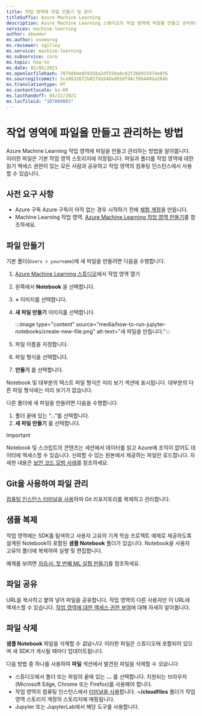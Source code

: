 ```yaml
---
title: 작업 영역에 파일 만들기 및 관리
titleSuffix: Azure Machine Learning
description: Azure Machine Learning 스튜디오의 작업 영역에 파일을 만들고 관리하는 방법을 알아봅니다.
services: machine-learning
author: abeomor
ms.author: osomorog
ms.reviewer: sgilley
ms.service: machine-learning
ms.subservice: core
ms.topic: how-to
ms.date: 02/05/2021
ms.openlocfilehash: 7879db0e059358a2df550a8c82f3b692597de8f6
ms.sourcegitcommit: 5ce88326f2b02fda54dad05df94cf0b440da284b
ms.translationtype: HT
ms.contentlocale: ko-KR
ms.lasthandoff: 04/22/2021
ms.locfileid: "107889001"
---
```

# <a name="how-to-create-and-manage-files-in-your-workspace"></a>작업 영역에 파일을 만들고 관리하는 방법

Azure Machine Learning 작업 영역에 파일을 만들고 관리하는 방법을 알아봅니다.  이러한 파일은 기본 작업 영역 스토리지에 저장됩니다. 파일과 폴더를 작업 영역에 대한 읽기 액세스 권한이 있는 모든 사람과 공유하고 작업 영역의 컴퓨팅 인스턴스에서 사용할 수 있습니다.

## <a name="prerequisites"></a>사전 요구 사항

* Azure 구독 Azure 구독이 아직 없는 경우 시작하기 전에 [체험 계정](https://aka.ms/AMLFree)을 만듭니다.
* Machine Learning 작업 영역. [Azure Machine Learning 작업 영역 만들기](how-to-manage-workspace.md)를 참조하세요.

## <a name="create-files"></a><a name="create"></a> 파일 만들기

기본 폴더(`Users > yourname`)에 새 파일을 만들려면 다음을 수행합니다.

1. [Azure Machine Learning 스튜디오](https://ml.azure.com)에서 작업 영역 열기
1. 왼쪽에서 **Notebook** 을 선택합니다.
1. **+** 이미지를 선택합니다.
1. **새 파일 만들기** 이미지를 선택합니다.

    :::image type="content" source="media/how-to-run-jupyter-notebooks/create-new-file.png" alt-text="새 파일을 만듭니다.":::

1. 파일 이름을 지정합니다.
1. 파일 형식을 선택합니다.
1. **만들기** 를 선택합니다.

Notebook 및 대부분의 텍스트 파일 형식은 미리 보기 섹션에 표시됩니다.  대부분의 다른 파일 형식에는 미리 보기가 없습니다.

다른 폴더에 새 파일을 만들려면 다음을 수행합니다.
1. 폴더 끝에 있는 “...”를 선택합니다.
1. **새 파일 만들기** 를 선택합니다.

> [!IMPORTANT]
> Notebook 및 스크립트의 콘텐츠는 세션에서 데이터를 읽고 Azure에 조직이 없어도 데이터에 액세스할 수 있습니다.  신뢰할 수 있는 원본에서 제공하는 파일만 로드합니다. 자세한 내용은 [보안 코드 모범 사례](concept-secure-code-best-practice.md#azure-ml-studio-notebooks)를 참조하세요.

## <a name="manage-files-with-git"></a>Git을 사용하여 파일 관리

[컴퓨팅 인스턴스 터미널을 사용](how-to-access-terminal.md#git)하여 Git 리포지토리를 복제하고 관리합니다.

## <a name="clone-samples"></a>샘플 복제

작업 영역에는 SDK를 탐색하고 사용자 고유의 기계 학습 프로젝트 예제로 제공하도록 설계된 Notebook이 포함된 **샘플 Notebook** 폴더가 있습니다.   Notebook을 사용자 고유의 폴더에 복제하여 실행 및 편집합니다.  

예제를 보려면 [ 자습서: 첫 번째 ML 실험 만들기](tutorial-1st-experiment-sdk-setup.md#azure)를 참조하세요.

## <a name="share-files"></a>파일 공유

URL을 복사하고 붙여 넣어 파일을 공유합니다.  작업 영역의 다른 사용자만 이 URL에 액세스할 수 있습니다.  [작업 영역에 대한 액세스 권한 부여](how-to-assign-roles.md)에 대해 자세히 알아봅니다.

## <a name="delete-a-file"></a>파일 삭제

**샘플 Notebook** 파일을 삭제할 수 *없습니다*.  이러한 파일은 스튜디오에 포함되어 있으며 새 SDK가 게시될 때마다 업데이트됩니다.  

다음 방법 중 하나를 사용하여 **파일** 섹션에서 발견된 파일을 삭제할 수 *있습니다*.

* 스튜디오에서 폴더 또는 파일의 끝에 있는 **...** 를 선택합니다.  지원되는 브라우저(Microsoft Edge, Chrome 또는 Firefox)를 사용해야 합니다.
* 작업 영역의 컴퓨팅 인스턴스에서 [터미널을 사용](how-to-access-terminal.md)합니다. **~/cloudfiles** 폴더가 작업 영역 스토리지 계정의 스토리지에 매핑됩니다.
* Jupyter 또는 JupyterLab에서 해당 도구를 사용합니다.

